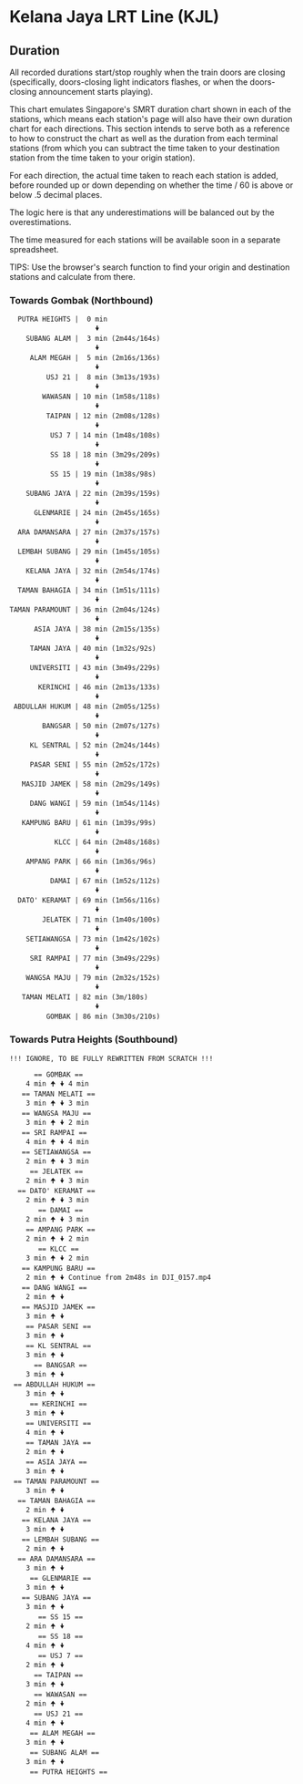 # Kelana Jaya LRT Line (KJL)

## Duration

All recorded durations start/stop roughly when the train doors are closing (specifically, doors-closing light indicators flashes, or when the doors-closing announcement starts playing).

This chart emulates Singapore's SMRT duration chart shown in each of the stations, which means each station's page will also have their own duration chart for each directions. This section intends to serve both as a reference to how to construct the chart as well as the duration from each terminal stations (from which you can subtract the time taken to your destination station from the time taken to your origin station).

For each direction, the actual time taken to reach each station is added, before rounded up or down depending on whether the time / 60 is above or below .5 decimal places.

The logic here is that any underestimations will be balanced out by the overestimations.

The time measured for each stations will be available soon in a separate spreadsheet.

TIPS: Use the browser's search function to find your origin and destination stations and calculate from there.

### Towards Gombak (Northbound)

```
  PUTRA HEIGHTS |  0 min
                     🠟
    SUBANG ALAM |  3 min (2m44s/164s)
                     🠟
     ALAM MEGAH |  5 min (2m16s/136s)
                     🠟
         USJ 21 |  8 min (3m13s/193s)
                     🠟
        WAWASAN | 10 min (1m58s/118s)
                     🠟
         TAIPAN | 12 min (2m08s/128s)
                     🠟
          USJ 7 | 14 min (1m48s/108s)
                     🠟
          SS 18 | 18 min (3m29s/209s)
                     🠟
          SS 15 | 19 min (1m38s/98s)
                     🠟
    SUBANG JAYA | 22 min (2m39s/159s)
                     🠟
      GLENMARIE | 24 min (2m45s/165s)
                     🠟
  ARA DAMANSARA | 27 min (2m37s/157s)
                     🠟
  LEMBAH SUBANG | 29 min (1m45s/105s)
                     🠟
    KELANA JAYA | 32 min (2m54s/174s)
                     🠟
  TAMAN BAHAGIA | 34 min (1m51s/111s)
                     🠟
TAMAN PARAMOUNT | 36 min (2m04s/124s)
                     🠟
      ASIA JAYA | 38 min (2m15s/135s)
                     🠟
     TAMAN JAYA | 40 min (1m32s/92s)
                     🠟
     UNIVERSITI | 43 min (3m49s/229s)
                     🠟
       KERINCHI | 46 min (2m13s/133s)
                     🠟
 ABDULLAH HUKUM | 48 min (2m05s/125s)
                     🠟
        BANGSAR | 50 min (2m07s/127s)
                     🠟
     KL SENTRAL | 52 min (2m24s/144s)
                     🠟
     PASAR SENI | 55 min (2m52s/172s)
                     🠟
   MASJID JAMEK | 58 min (2m29s/149s)
                     🠟
     DANG WANGI | 59 min (1m54s/114s)
                     🠟
   KAMPUNG BARU | 61 min (1m39s/99s)
                     🠟
           KLCC | 64 min (2m48s/168s)
                     🠟
    AMPANG PARK | 66 min (1m36s/96s)
                     🠟
          DAMAI | 67 min (1m52s/112s)
                     🠟
  DATO' KERAMAT | 69 min (1m56s/116s)
                     🠟
        JELATEK | 71 min (1m40s/100s)
                     🠟
    SETIAWANGSA | 73 min (1m42s/102s)
                     🠟
     SRI RAMPAI | 77 min (3m49s/229s)
                     🠟
    WANGSA MAJU | 79 min (2m32s/152s)
                     🠟
   TAMAN MELATI | 82 min (3m/180s)
                     🠟
         GOMBAK | 86 min (3m30s/210s)
```

### Towards Putra Heights (Southbound)

```
!!! IGNORE, TO BE FULLY REWRITTEN FROM SCRATCH !!!

      == GOMBAK ==
    4 min 🠉 🠟 4 min
   == TAMAN MELATI ==
    3 min 🠉 🠟 3 min
   == WANGSA MAJU ==
    3 min 🠉 🠟 2 min
   == SRI RAMPAI ==
    4 min 🠉 🠟 4 min
   == SETIAWANGSA ==
    2 min 🠉 🠟 3 min
     == JELATEK ==
    2 min 🠉 🠟 3 min
  == DATO' KERAMAT ==
    2 min 🠉 🠟 3 min
       == DAMAI ==
    2 min 🠉 🠟 3 min
    == AMPANG PARK ==
    2 min 🠉 🠟 2 min
       == KLCC ==
    3 min 🠉 🠟 2 min
   == KAMPUNG BARU ==
    2 min 🠉 🠟 Continue from 2m48s in DJI_0157.mp4
   == DANG WANGI ==
    2 min 🠉 🠟 
   == MASJID JAMEK ==
    3 min 🠉 🠟 
    == PASAR SENI ==
    3 min 🠉 🠟 
    == KL SENTRAL ==
    3 min 🠉 🠟 
      == BANGSAR ==
    3 min 🠉 🠟 
 == ABDULLAH HUKUM ==
    3 min 🠉 🠟 
     == KERINCHI ==
    3 min 🠉 🠟 
    == UNIVERSITI ==
    4 min 🠉 🠟 
    == TAMAN JAYA ==
    2 min 🠉 🠟 
    == ASIA JAYA ==
    3 min 🠉 🠟 
 == TAMAN PARAMOUNT ==
    3 min 🠉 🠟 
  == TAMAN BAHAGIA ==
    2 min 🠉 🠟 
   == KELANA JAYA ==
    3 min 🠉 🠟 
   == LEMBAH SUBANG ==
    2 min 🠉 🠟 
  == ARA DAMANSARA ==
    3 min 🠉 🠟 
     == GLENMARIE ==
    3 min 🠉 🠟 
   == SUBANG JAYA ==
    3 min 🠉 🠟 
       == SS 15 ==
    2 min 🠉 🠟 
       == SS 18 ==
    4 min 🠉 🠟 
       == USJ 7 ==
    2 min 🠉 🠟 
      == TAIPAN ==
    3 min 🠉 🠟 
      == WAWASAN ==
    2 min 🠉 🠟 
      == USJ 21 ==
    4 min 🠉 🠟 
     == ALAM MEGAH ==
    3 min 🠉 🠟 
     == SUBANG ALAM ==
    3 min 🠉 🠟 
     == PUTRA HEIGHTS ==
```
